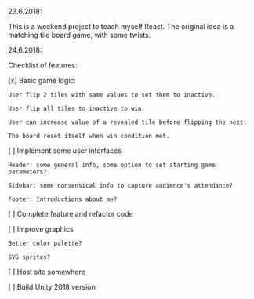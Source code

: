 23.6.2018:

This is a weekend project to teach myself React. The original idea is a matching tile board game, with some twists.

24.6.2018:

Checklist of features:

[x] Basic game logic:

	User flip 2 tiles with same values to set them to inactive.
	
	User flip all tiles to inactive to win.
	
	User can increase value of a revealed tile before flipping the next.
	
	The board reset itself when win condition met.
	
  

[ ] Implement some user interfaces

	Header: some general info, some option to set starting game parameters?
	
	Sidebar: some nonsensical info to capture audience's attendance?
	
	Footer: Introductions about me?
	
[ ] Complete feature and refactor code
	
[ ] Improve graphics

	Better color palette?
	
	SVG sprites?
	
[ ] Host site somewhere

[ ] Build Unity 2018 version


